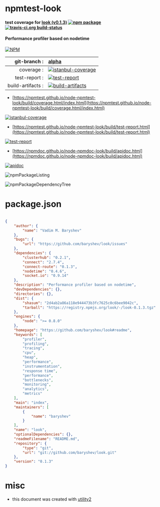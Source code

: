 # npmtest-look

#### test coverage for  [look (v0.1.3)](https://github.com/baryshev/look#readme)  [![npm package](https://img.shields.io/npm/v/npmtest-look.svg?style=flat-square)](https://www.npmjs.org/package/npmtest-look) [![travis-ci.org build-status](https://api.travis-ci.org/npmtest/node-npmtest-look.svg)](https://travis-ci.org/npmtest/node-npmtest-look)

#### Performance profiler based on nodetime

[![NPM](https://nodei.co/npm/look.png?downloads=true&downloadRank=true&stars=true)](https://www.npmjs.com/package/look)

| git-branch : | [alpha](https://github.com/npmtest/node-npmtest-look/tree/alpha)|
|--:|:--|
| coverage : | [![istanbul-coverage](https://npmtest.github.io/node-npmtest-look/build/coverage.badge.svg)](https://npmtest.github.io/node-npmtest-look/build/coverage.html/index.html)|
| test-report : | [![test-report](https://npmtest.github.io/node-npmtest-look/build/test-report.badge.svg)](https://npmtest.github.io/node-npmtest-look/build/test-report.html)|
| build-artifacts : | [![build-artifacts](https://npmtest.github.io/node-npmtest-look/glyphicons_144_folder_open.png)](https://github.com/npmtest/node-npmtest-look/tree/gh-pages/build)|

- [https://npmtest.github.io/node-npmtest-look/build/coverage.html/index.html](https://npmtest.github.io/node-npmtest-look/build/coverage.html/index.html)

[![istanbul-coverage](https://npmtest.github.io/node-npmtest-look/build/screenCapture.buildCi.browser.%252Ftmp%252Fbuild%252Fcoverage.lib.html.png)](https://npmtest.github.io/node-npmtest-look/build/coverage.html/index.html)

- [https://npmtest.github.io/node-npmtest-look/build/test-report.html](https://npmtest.github.io/node-npmtest-look/build/test-report.html)

[![test-report](https://npmtest.github.io/node-npmtest-look/build/screenCapture.buildCi.browser.%252Ftmp%252Fbuild%252Ftest-report.html.png)](https://npmtest.github.io/node-npmtest-look/build/test-report.html)

- [https://npmdoc.github.io/node-npmdoc-look/build/apidoc.html](https://npmdoc.github.io/node-npmdoc-look/build/apidoc.html)

[![apidoc](https://npmdoc.github.io/node-npmdoc-look/build/screenCapture.buildCi.browser.%252Ftmp%252Fbuild%252Fapidoc.html.png)](https://npmdoc.github.io/node-npmdoc-look/build/apidoc.html)

![npmPackageListing](https://npmtest.github.io/node-npmtest-look/build/screenCapture.npmPackageListing.svg)

![npmPackageDependencyTree](https://npmtest.github.io/node-npmtest-look/build/screenCapture.npmPackageDependencyTree.svg)



# package.json

```json

{
    "author": {
        "name": "Vadim M. Baryshev"
    },
    "bugs": {
        "url": "https://github.com/baryshev/look/issues"
    },
    "dependencies": {
        "clusterhub": "0.2.1",
        "connect": "2.7.4",
        "connect-route": "0.1.3",
        "nodetime": "0.4.6",
        "socket.io": "0.9.14"
    },
    "description": "Performance profiler based on nodetime",
    "devDependencies": {},
    "directories": {},
    "dist": {
        "shasum": "2d4ab2a86a118e944473b3fc7625c0c6bee9042c",
        "tarball": "https://registry.npmjs.org/look/-/look-0.1.3.tgz"
    },
    "engines": {
        "node": ">= 0.8.0"
    },
    "homepage": "https://github.com/baryshev/look#readme",
    "keywords": [
        "profiler",
        "profiling",
        "tracing",
        "cpu",
        "heap",
        "performance",
        "instrumentation",
        "response time",
        "performance",
        "bottlenecks",
        "monitoring",
        "analytics",
        "metrics"
    ],
    "main": "index",
    "maintainers": [
        {
            "name": "baryshev"
        }
    ],
    "name": "look",
    "optionalDependencies": {},
    "readmeFilename": "README.md",
    "repository": {
        "type": "git",
        "url": "git://github.com/baryshev/look.git"
    },
    "version": "0.1.3"
}
```



# misc
- this document was created with [utility2](https://github.com/kaizhu256/node-utility2)
